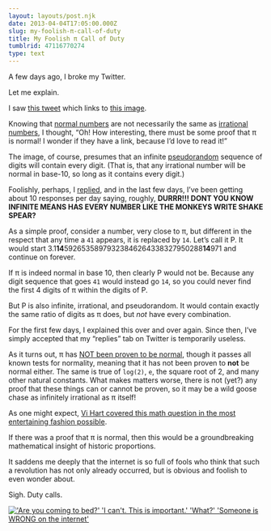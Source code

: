 ```yaml
---
layout: layouts/post.njk
date: 2013-04-04T17:05:00.000Z
slug: my-foolish-π-call-of-duty
title: My Foolish π Call of Duty
tumblrid: 47116770274
type: text
---
```

<p>A few days ago, I broke my Twitter.</p>

<p>Let me explain.</p>

<p>I saw <a href="https://twitter.com/scienceporn/status/319234414360010752">this
tweet</a>
which links to <a href="http://pic.twitter.com/5V0zC47WR2">this image</a>.</p>

<p>Knowing that <a href="http://en.wikipedia.org/wiki/Normal_number">normal
numbers</a> are not
necessarily the same as <a href="http://en.wikipedia.org/wiki/Irrational_number">irrational
numbers</a>, I thought,
&ldquo;Oh!  How interesting, there must be some proof that π is normal!  I
wonder if they have a link, because I&rsquo;d love to read it!&rdquo;</p>

<p>The image, of course, presumes that an infinite
<a href="http://en.wikipedia.org/wiki/Pseudorandom">pseudorandom</a> sequence of
digits will contain every digit.  (That is, that any irrational number
will be normal in base-10, so long as it contains every digit.)</p>

<p>Foolishly, perhaps, I
<a href="https://twitter.com/izs/status/319235048823992320">replied</a>, and in
the last few days, I&rsquo;ve been getting about 10 responses per day
saying, roughly, <strong>DURRR!!! DONT YOU KNOW INFINITE MEANS HAS EVERY
NUMBER LIKE THE MONKEYS WRITE SHAKE SPEAR?</strong></p>

<p>As a simple proof, consider a number, very close to π, but different
in the respect that any time a <code>41</code> appears, it is replaced by <code>14</code>.
Let&rsquo;s call it P.  It would start
3.1<b>14</b>59265358979323846264338327950288<b>14</b>971
and continue on forever.</p>

<p>If π is indeed normal in base 10, then clearly P would not be.
Because any digit sequence that goes <code>41</code> would instead go <code>14</code>, so
you could never find the first 4 digits of π within the digits of P.</p>

<p>But P is also infinite, irrational, and pseudorandom.  It would
contain exactly the same ratio of digits as π does, but <em>not</em> have
every combination.</p>

<p>For the first few days, I explained this over and over again.  Since
then, I&rsquo;ve simply accepted that my &ldquo;replies&rdquo; tab on Twitter is
temporarily useless.</p>

<p>As it turns out, π has <a href="http://www.lbl.gov/Science-Articles/Archive/pi-random.html">NOT been proven to be
normal</a>,
though it passes all known tests for normality, meaning that it has
not been proven to <strong>not</strong> be normal either.  The same is true of
<code>log(2)</code>, <code>e</code>, the square root of 2, and many other natural constants.
What makes matters worse, there is not (yet?) any proof that these
things can or cannot be proven, so it may be a wild goose chase as
infinitely irrational as π itself!</p>

<p>As one might expect, <a href="http://www.youtube.com/watch?v=uXoh6vi6J5U">Vi Hart covered this math question in the most
entertaining fashion
possible</a>.</p>

<p>If there was a proof that π is normal, then this would be a
groundbreaking mathematical insight of historic proportions.</p>

<p>It saddens me deeply that the internet is so full of fools who think
that such a revolution has not only already occurred, but is obvious
and foolish to even wonder about.</p>

<p>Sigh.  Duty calls.</p>

<p><a href="http://xkcd.com/386/"><img src="./duty_calls.png" title="What do you want me to do?  LEAVE?  Then they'll keep being wrong!" alt="'Are you coming to bed?' 'I can't. This is important.' 'What?' 'Someone is WRONG on the internet'"/></a></p>
